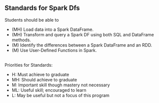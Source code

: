 ## Standards for Spark Dfs
Students should be able to
 * (MH) Load data into a Spark DataFrame.
 * (MH) Transform and query a Spark DF using both SQL and DataFrame methods.
 * (M) Identify the differences between a Spark DataFrame and an RDD.
 * (M) Use User-Defined Functions in Spark.

<br/>Priorities for Standards:
 * H:  Must achieve to graduate
 * MH: Should achieve to graduate
 * M:  Important skill though mastery not necessary
 * ML: Useful skill; encouraged to learn
 * L:  May be useful but not a focus of this program